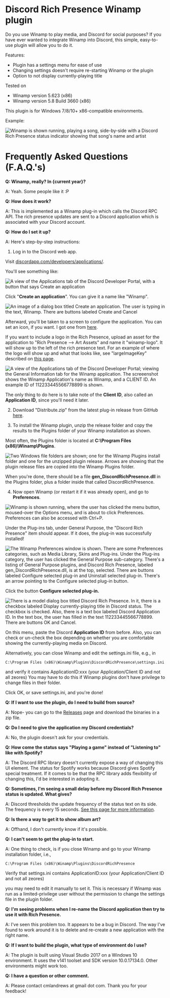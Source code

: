 # Discord Rich Presence Winamp plugin
Do you use Winamp to play media, and Discord for social purposes? If you have ever wanted to integrate Winamp into Discord, this simple, easy-to-use plugin will allow you to do it.

Features:
- Plugin has a settings menu for ease of use
- Changing settings doesn't require re-starting Winamp or the plugin
- Option to not display currently-playing title

Tested on 
- Winamp version 5.623 (x86)
- Winamp version 5.8 Build 3660 (x86)

This plugin is for Windows 7/8/10+ x86-compatible environments.

Example:

![Winamp is shown running, playing a song, side-by-side with a Discord Rich Presence status indicator showing that song's name and artist](https://raw.githubusercontent.com/clandrew/wdrp/master/Images/Example.png "Winamp is shown running, playing a song, side-by-side with a Discord Rich Presence status indicator showing that song's name and artist")

# Frequently Asked Questions (F.A.Q.'s)
**Q: Winamp, really? In {current year}?**

A: Yeah. Some people like it :P

**Q: How does it work?**

A: This is implemented as a Winamp plug-in which calls the Discord RPC API. The rich presence updates are sent to a Discord application which is associated with your Discord account.

**Q: How do I set it up?**

A: Here's step-by-step instructions:

1. Log in to the Discord web app.

Visit [discordapp.com/developers/applications/](http://www.discordapp.com/developers/applications/).

You'll see something like:

![A view of the Applications tab of the Discord Developer Portal, with a button that says Create an application](https://raw.githubusercontent.com/clandrew/wdrp/master/Images/Setup00.png "A view of the Applications tab of the Discord Developer Portal, with a button that says Create an application")

Click "**Create an application**". You can give it a name like "Winamp".

![An image of a dialog box titled Create an application. The user is typing in the text, Winamp. There are buttons labeled Create and Cancel](https://raw.githubusercontent.com/clandrew/wdrp/master/Images/Setup01.png "An image of a dialog box titled Create an application. The user is typing in the text, Winamp. There are buttons labeled Create and Cancel")

Afterward, you'll be taken to a screen to configure the application. You can set an icon, if you want. I got one from [here](https://commons.wikimedia.org/wiki/File:Winamp-logo.png). 

If you want to include a logo in the Rich Presence, upload an asset for the application to "Rich Presence --> Art Assets" and name it "winamp-logo". It will show up to the left of the rich presence text. For an example of where the logo will show up and what that looks like, see "largeImageKey" described on [this page](https://discordapp.com/developers/docs/rich-presence/how-to).

![A view of the Applications tab of the Discord Developer Portal; viewing the General Information tab for the Winamp application. The screeenshot shows the Winamp Application's name as Winamp, and a CLIENT ID. An example ID of 112233445566778899 is shown.](https://raw.githubusercontent.com/clandrew/wdrp/master/Images/Setup02.png "A view of the Applications tab of the Discord Developer Portal; viewing the General Information tab for the Winamp application. The screeenshot shows the Winamp Application's name as Winamp, and a CLIENT ID. An example ID of 112233445566778899 is shown.")

The only thing to do here is to take note of the **Client ID**, also called an **Application ID**, since you'll need it later.

2. Download "Distribute.zip" from the latest plug-in release from GitHub [here](https://github.com/clandrew/wdrp/releases/).

3. To install the Winamp plugin, unzip the release folder and copy the results to the Plugins folder of your Winamp installation as shown.

Most often, the Plugins folder is located at **C:\Program Files (x86)\Winamp\Plugins**.

![Two Windows file folders are shown; one for the Winamp Plugins install folder and one for the unzipped plugin release. Arrows are showing that the plugin release files are copied into the Winamp Plugins folder.](https://raw.githubusercontent.com/clandrew/wdrp/master/Images/Setup04.PNG "Two Windows file folders are shown; one for the Winamp Plugins install folder and one for the unzipped plugin release. Arrows are showing that the plugin release files are copied into the Winamp Plugins folder.")

When you're done, there should be a file **gen_DiscordRichPresence.dll** in the Plugins folder, plus a folder inside that called DiscordRichPresence.

4. Now open Winamp (or restart it if it was already open), and go to **Preferences**.

![Winamp is shown running, where the user has clicked the menu button, moused-over the Options menu, and is about to click Preferences. Preferences can also be accessed with Ctrl+P.](https://raw.githubusercontent.com/clandrew/wdrp/master/Images/Setup05.png "Winamp is shown running, where the user has clicked the menu button, moused-over the Options menu, and is about to click Preferences. Preferences can also be accessed with Ctrl+P.")

Under the Plug-ins tab, under General Purpose, the "Discord Rich Presence" item should appear. If it does, the plug-in was successfully installed!

![The Winamp Preferences window is shown. There are some Preferences categories, such as Media Library, Skins and Plug-ins. Under the Plug-ins category, the user has clicked the General Purpose sub-category. There's a listing of General Purpose plugins, and Discord Rich Presence, labeled gen_DiscordRichPresence.dll, is at the top, selected. There are buttons labeled Configure selected plug-in and Uninstall selected plug-in. There's an arrow pointing to the Configure selected plug-in button.](https://raw.githubusercontent.com/clandrew/wdrp/master/Images/Setup06.PNG "The Winamp Preferences window is shown. There are some Preferences categories, such as Media Library, Skins and Plug-ins. Under the Plug-ins category, the user has clicked the General Purpose sub-category. There's a listing of General Purpose plugins, and Discord Rich Presence, labeled gen_DiscordRichPresence.dll, is at the top, selected. There are buttons labeled Configure selected plug-in and Uninstall selected plug-in. There's an arrow pointing to the Configure selected plug-in button.")

Click the button **Configure selected plug-in.**

![There is a model dialog box titled Discord Rich Presence. In it, there is a checkbox labeled Display currently-playing title in Discord status. The checkbox is checked. Also, there is a text box labeled Discord Application ID. In the text box, the user has filled in the text 112233445566778899. There are buttons OK and Cancel.](https://raw.githubusercontent.com/clandrew/wdrp/master/Images/Setup07.PNG "There is a model dialog box titled Discord Rich Presence. In it, there is a checkbox labeled Display currently-playing title in Discord status. The checkbox is checked. Also, there is a text box labeled Discord Application ID. In the text box, the user has filled in the text 112233445566778899. There are buttons OK and Cancel.")

On this menu, paste the Discord **Application ID** from before. Also, you can check or un-check the box depending on whether you are comfortable showing the currently-playing media on Discord.

Alternatively, you can close Winamp and edit the settings.ini file, e.g., in
```
C:\Program Files (x86)\Winamp\Plugins\DiscordRichPresence\settings.ini
```
and verify it contains
ApplicationID:xxx (your Application/Client ID and not all zeores)
You may have to do this if Winamp plugins don't have privilege to change files in their folder.

Click OK, or save settings.ini, and you're done!

**Q: If I want to use the plugin, do I need to build from source?**

A: Nope- you can go to the [Releases](https://github.com/clandrew/wdrp/releases) page and download the binaries in a zip file.

**Q: Do I need to give the application my Discord credentials?**

A: No, the plugin doesn't ask for your credentials.

**Q: How come the status says "Playing a game" instead of "Listening to" like with Spotify?**

A: The Discord RPC library doesn't currently expose a way of changing this UI element. The status for Spotify works because Discord gives Spotify special treatment. If it comes to be that the RPC library adds flexibility of changing this, I'd be interested in adopting it.

**Q: Sometimes, I'm seeing a small delay before my Discord Rich Presence status is updated. What gives?**

A: Discord thresholds the update frequency of the status text on its side. The frequency is every 15 seconds. [See this page for more information](https://discordapp.com/developers/docs/rich-presence/how-to#updating-presence).

**Q: Is there a way to get it to show album art?**

A: Offhand, I don't currently know if it's possible.

**Q: I can't seem to get the plug-in to start.**

A: One thing to check, is if you close Winamp and go to your Winamp installation folder, i.e., 
```
C:\Program Files (x86)\Winamp\Plugins\DiscordRichPresence
```
Verify that settings.ini contains 
ApplicationID:xxx (your Application/Client ID and not all zeores)

you may need to edit it manually to set it. This is necessary if Winamp was run as a limited-privilege user without the permission to change the settings file in the plugin folder.

**Q: I'm seeing problems when I re-name the Discord application then try to use it with Rich Presence.**

A: I've seen this problem too. It appears to be a bug in Discord. The way I've found to work around it is to delete and re-create a new application with the right name.

**Q: If I want to build the plugin, what type of environment do I use?**

A: The plugin is built using Visual Studio 2017 on a Windows 10 environment. It uses the v141 toolset and SDK version 10.0.17134.0. Other environments might work too.

**Q: I have a question or other comment.**

A: Please contact cmlandrews at gmail dot com. Thank you for your feedback!
